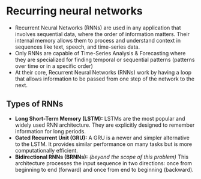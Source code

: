 # Recurring neural networks

* Recurrent Neural Networks (RNNs) are used in any application that involves sequential data, where the order of information matters. Their internal memory allows them to process and understand context in sequences like text, speech, and time-series data.
* Only RNNs are capable of Time-Series Analysis & Forecasting where they are specialized for finding temporal or sequential patterns (patterns over time or in a specific order)
* At their core, Recurrent Neural Networks (RNNs) work by having a loop that allows information to be passed from one step of the network to the next.

## Types of RNNs

* **Long Short-Term Memory (LSTM):** LSTMs are the most popular and widely used RNN architecture. They are explicitly designed to remember information for long periods.
* **Gated Recurrent Unit (GRU):** A GRU is a newer and simpler alternative to the LSTM. It provides similar performance on many tasks but is more computationally efficient.
* **Bidirectional RNNs (BRNNs):** *(beyond the scope of this problem)* This architecture processes the input sequence in two directions: once from beginning to end (forward) and once from end to beginning (backward).